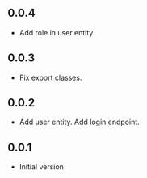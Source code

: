 ## 0.0.4

* Add role in user entity

## 0.0.3

* Fix export classes.

## 0.0.2

* Add user entity. Add login endpoint.

## 0.0.1

* Initial version
